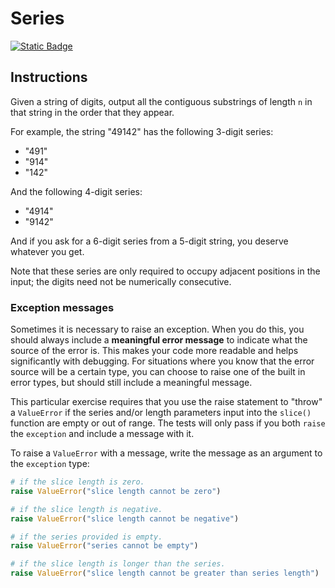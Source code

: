 # Series
[![Static Badge](https://img.shields.io/badge/Link-To%20Exercise-blue)](https://exercism.org/tracks/python/exercises/series)

## Instructions

Given a string of digits, output all the contiguous substrings of length `n` in 
that string in the order that they appear.

For example, the string "49142" has the following 3-digit series:

* "491"
* "914"
* "142"

And the following 4-digit series:

* "4914"
* "9142"

And if you ask for a 6-digit series from a 5-digit string, you deserve whatever 
you get.

Note that these series are only required to occupy adjacent positions in the 
input; the digits need not be numerically consecutive.

### Exception messages

Sometimes it is necessary to raise an exception. When you do this, you should 
always include a **meaningful error message** to indicate what the source of 
the error is. This makes your code more readable and helps significantly with 
debugging. For situations where you know that the error source will be a 
certain type, you can choose to raise one of the built in error types, but 
should still include a meaningful message.

This particular exercise requires that you use the raise statement to "throw" a 
`ValueError` if the series and/or length parameters input into the `slice()` 
function are empty or out of range. The tests will only pass if you both 
`raise` the `exception` and include a message with it.

To raise a `ValueError` with a message, write the message as an argument to the 
`exception` type:

```python
# if the slice length is zero.
raise ValueError("slice length cannot be zero")

# if the slice length is negative.
raise ValueError("slice length cannot be negative")

# if the series provided is empty.
raise ValueError("series cannot be empty")

# if the slice length is longer than the series.
raise ValueError("slice length cannot be greater than series length")
```